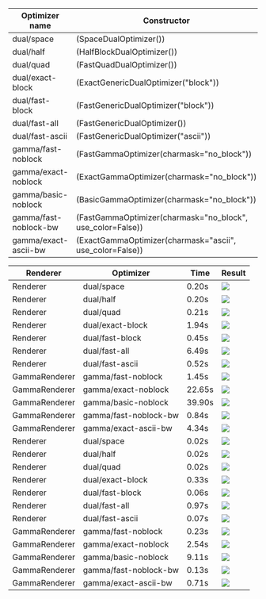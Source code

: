| Optimizer name | Constructor | Chars | Setup time |
| -------------- | ----------- | ----- | ---------- |
| dual/space | (SpaceDualOptimizer()) | 1 | 0.00s |
| dual/half | (HalfBlockDualOptimizer()) | 1 | 0.00s |
| dual/quad | (FastQuadDualOptimizer()) | 7 | 0.00s |
| dual/exact-block | (ExactGenericDualOptimizer("block")) | 32 | 0.04s |
| dual/fast-block | (FastGenericDualOptimizer("block")) | 32 | 0.05s |
| dual/fast-all | (FastGenericDualOptimizer()) | 4763 | 0.06s |
| dual/fast-ascii | (FastGenericDualOptimizer("ascii")) | 94 | 0.04s |
| gamma/fast-noblock | (FastGammaOptimizer(charmask="no_block")) | 4731 | 0.63s |
| gamma/exact-noblock | (ExactGammaOptimizer(charmask="no_block")) | 4731 | 0.24s |
| gamma/basic-noblock | (BasicGammaOptimizer(charmask="no_block")) | 4731 | 0.12s |
| gamma/fast-noblock-bw | (FastGammaOptimizer(charmask="no_block", use_color=False)) | 4731 | 0.63s |
| gamma/exact-ascii-bw | (ExactGammaOptimizer(charmask="ascii", use_color=False)) | 95 | 0.12s |

| Renderer | Optimizer | Time | Result |
| -------- | --------- | ---- | ------ |
| Renderer | dual/space | 0.20s | ![](obama/dual/space.png) | 
| Renderer | dual/half | 0.20s | ![](obama/dual/half.png) | 
| Renderer | dual/quad | 0.21s | ![](obama/dual/quad.png) | 
| Renderer | dual/exact-block | 1.94s | ![](obama/dual/exact-block.png) | 
| Renderer | dual/fast-block | 0.45s | ![](obama/dual/fast-block.png) | 
| Renderer | dual/fast-all | 6.49s | ![](obama/dual/fast-all.png) | 
| Renderer | dual/fast-ascii | 0.52s | ![](obama/dual/fast-ascii.png) | 
| GammaRenderer | gamma/fast-noblock | 1.45s | ![](obama/gamma/fast-noblock.png) | 
| GammaRenderer | gamma/exact-noblock | 22.65s | ![](obama/gamma/exact-noblock.png) | 
| GammaRenderer | gamma/basic-noblock | 39.90s | ![](obama/gamma/basic-noblock.png) | 
| GammaRenderer | gamma/fast-noblock-bw | 0.84s | ![](obama/gamma/fast-noblock-bw.png) | 
| GammaRenderer | gamma/exact-ascii-bw | 4.34s | ![](obama/gamma/exact-ascii-bw.png) | 
| Renderer | dual/space | 0.02s | ![](matplotlib/dual/space.png) | 
| Renderer | dual/half | 0.02s | ![](matplotlib/dual/half.png) | 
| Renderer | dual/quad | 0.02s | ![](matplotlib/dual/quad.png) | 
| Renderer | dual/exact-block | 0.33s | ![](matplotlib/dual/exact-block.png) | 
| Renderer | dual/fast-block | 0.06s | ![](matplotlib/dual/fast-block.png) | 
| Renderer | dual/fast-all | 0.97s | ![](matplotlib/dual/fast-all.png) | 
| Renderer | dual/fast-ascii | 0.07s | ![](matplotlib/dual/fast-ascii.png) | 
| GammaRenderer | gamma/fast-noblock | 0.23s | ![](matplotlib/gamma/fast-noblock.png) | 
| GammaRenderer | gamma/exact-noblock | 2.54s | ![](matplotlib/gamma/exact-noblock.png) | 
| GammaRenderer | gamma/basic-noblock | 9.11s | ![](matplotlib/gamma/basic-noblock.png) | 
| GammaRenderer | gamma/fast-noblock-bw | 0.13s | ![](matplotlib/gamma/fast-noblock-bw.png) | 
| GammaRenderer | gamma/exact-ascii-bw | 0.71s | ![](matplotlib/gamma/exact-ascii-bw.png) | 
